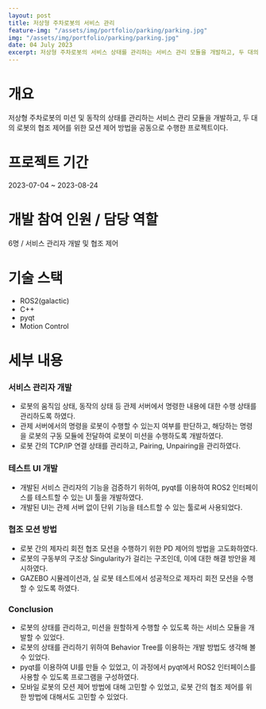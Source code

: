 ```yaml
---
layout: post
title: 저상형 주차로봇의 서비스 관리
feature-img: "/assets/img/portfolio/parking/parking.jpg"
img: "/assets/img/portfolio/parking/parking.jpg"
date: 04 July 2023
excerpt: 저상형 주차로봇의 서비스 상태를 관리하는 서비스 관리 모듈을 개발하고, 두 대의 저상형 로봇에 대한 협조 제어를 수행한 프로젝트이다.
---
```


# 개요

저상형 주차로봇의 미션 및 동작의 상태를 관리하는 서비스 관리 모듈을 개발하고, 두 대의 로봇의 협조 제어를 위한 모션 제어 방법을 공동으로 수행한 프로젝트이다.

# 프로젝트 기간

2023-07-04 ~ 2023-08-24

# 개발 참여 인원 / 담당 역할

6명 / 서비스 관리자 개발 및 협조 제어

# 기술 스택

- ROS2(galactic)
- C++
- pyqt
- Motion Control

# 세부 내용

### 서비스 관리자 개발

* 로봇의 움직임 상태, 동작의 상태 등 관제 서버에서 명령한 내용에 대한 수행 상태를 관리하도록 하였다.
* 관제 서버에서의 명령을 로봇이 수행할 수 있는지 여부를 판단하고, 해당하는 명령을 로봇의 구동 모듈에 전달하여 로봇이 미션을 수행하도록 개발하였다.
* 로봇 간의 TCP/IP 연결 상태를 관리하고, Pairing, Unpairing을 관리하였다.

### 테스트 UI 개발

* 개발된 서비스 관리자의 기능을 검증하기 위하여, pyqt를 이용하여 ROS2 인터페이스를 테스트할 수 있는 UI 툴을 개발하였다.
* 개발된 UI는 관제 서버 없이 단위 기능을 테스트할 수 있는 툴로써 사용되었다.

### 협조 모션 방법

* 로봇 간의 제자리 회전 협조 모션을 수행하기 위한 PD 제어의 방법을 고도화하였다.
* 로봇의 구동부의 구조상 Singularity가 걸리는 구조인데, 이에 대한 해결 방안을 제시하였다.
* GAZEBO 시뮬레이션과, 실 로봇 테스트에서 성공적으로 제자리 회전 모션을 수행할 수 있도록 하였다.

### Conclusion

* 로봇의 상태를 관리하고, 미션을 원할하게 수행할 수 있도록 하는 서비스 모듈을 개발할 수 있었다.
* 로봇의 상태를 관리하기 위하여 Behavior Tree를 이용하는 개발 방법도 생각해 볼 수 있었다.
* pyqt를 이용하여 UI를 만들 수 있었고, 이 과정에서 pyqt에서 ROS2 인터페이스를 사용할 수 있도록 프로그램을 구성하였다.
* 모바일 로봇의 모션 제어 방법에 대해 고민할 수 있었고, 로봇 간의 협조 제어를 위한 방법에 대해서도 고민할 수 있었다.
